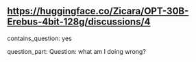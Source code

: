 ## https://huggingface.co/Zicara/OPT-30B-Erebus-4bit-128g/discussions/4

contains_question: yes

question_part: Question: what am I doing wrong?